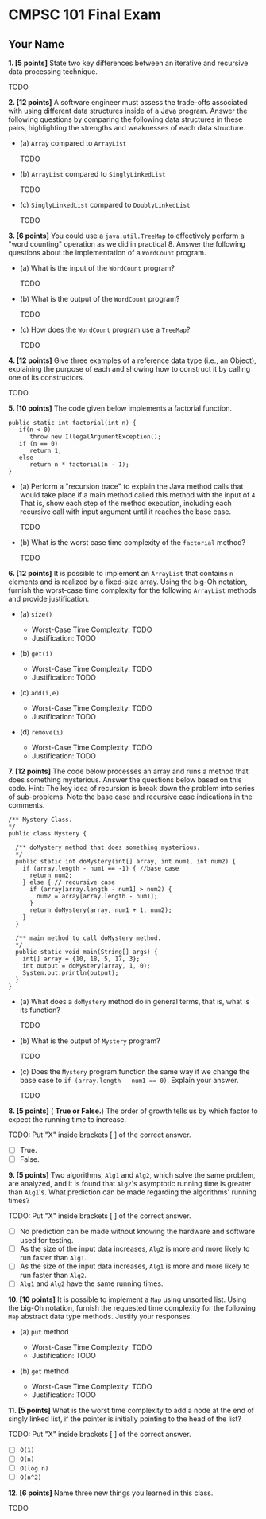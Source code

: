 # CMPSC 101 Final Exam

## Your Name

**1\. [5 points]** State two key differences between an iterative and recursive data processing technique.

TODO

**2\. [12 points]** A software engineer must assess the trade-offs associated with using different data structures inside of a Java program. Answer the following questions by comparing the following data structures in these pairs, highlighting the strengths and weaknesses of each data structure.

- (a) `Array` compared to `ArrayList`

  TODO

- (b) `ArrayList` compared to `SinglyLinkedList`

  TODO

- (c) `SinglyLinkedList` compared to `DoublyLinkedList`

  TODO

**3\. [6 points]** You could use a `java.util.TreeMap` to effectively perform a "word counting" operation as we did in practical 8\. Answer the following questions about the implementation of a `WordCount` program.

- (a) What is the input of the `WordCount` program?

  TODO

- (b) What is the output of the `WordCount` program?

  TODO

- (c) How does the `WordCount` program use a `TreeMap`?

  TODO

**4\. [12 points]** Give three examples of a reference data type (i.e., an Object), explaining the purpose of each and showing how to construct it by calling one of its constructors.

TODO

**5\. [10 points]** The code given below implements a factorial function.

```
public static int factorial(int n) {
   if(n < 0)
      throw new IllegalArgumentException();
   if (n == 0)
      return 1;
   else
      return n * factorial(n - 1);
}
```

- (a) Perform a "recursion trace" to explain the Java method calls that would take place if a main method called this method with the input of `4`. That is, show each step of the method execution, including each recursive call with input argument until it reaches the base case.

  TODO

- (b) What is the worst case time complexity of the `factorial` method?

  TODO

**6\. [12 points]** It is possible to implement an `ArrayList` that contains `n` elements and is realized by a fixed-size array. Using the big-Oh notation, furnish the worst-case time complexity for the following `ArrayList` methods and provide justification.

- (a) `size()`

  - Worst-Case Time Complexity: TODO
  - Justification: TODO

- (b) `get(i)`

  - Worst-Case Time Complexity: TODO
  - Justification: TODO

- (c) `add(i,e)`

  - Worst-Case Time Complexity: TODO
  - Justification: TODO

- (d) `remove(i)`

  - Worst-Case Time Complexity: TODO
  - Justification: TODO

**7\. [12 points]** The code below processes an array and runs a method that does something mysterious. Answer the questions below based on this code. Hint: The key idea of recursion is break down the problem into series of sub-problems. Note the base case and recursive case indications in the comments.

```
/** Mystery Class.
*/
public class Mystery {

  /** doMystery method that does something mysterious.
  */
  public static int doMystery(int[] array, int num1, int num2) {
    if (array.length - num1 == -1) { //base case
      return num2;
    } else { // recursive case
      if (array[array.length - num1] > num2) {
        num2 = array[array.length - num1];
      }
      return doMystery(array, num1 + 1, num2);
    }
  }

  /** main method to call doMystery method.
  */
  public static void main(String[] args) {
    int[] array = {10, 18, 5, 17, 3};
    int output = doMystery(array, 1, 0);
    System.out.println(output);
  }
}
```

- (a) What does a `doMystery` method do in general terms, that is, what is its function?

  TODO

- (b) What is the output of `Mystery` program?

  TODO

- (c) Does the `Mystery` program function the same way if we change the base case to `if (array.length - num1 == 0)`. Explain your answer.

  TODO

**8\. [5 points]** ( **True or False.**) The order of growth tells us by which factor to expect the running time to increase.

TODO: Put "X" inside brackets [ ] of the correct answer.

- [ ] True.
- [ ] False.

**9\. [5 points]** Two algorithms, `Alg1` and `Alg2`, which solve the same problem, are analyzed, and it is found that `Alg2`'s asymptotic running time is greater than `Alg1`'s. What prediction can be made regarding the algorithms' running times?

TODO: Put "X" inside brackets [ ] of the correct answer.

- [ ] No prediction can be made without knowing the hardware and software used for testing.
- [ ] As the size of the input data increases, `Alg2` is more and more likely to run faster than `Alg1`.
- [ ] As the size of the input data increases, `Alg1` is more and more likely to run faster than `Alg2`.
- [ ] `Alg1` and `Alg2` have the same running times.

**10\. [10 points]** It is possible to implement a `Map` using unsorted list. Using the big-Oh notation, furnish the requested time complexity for the following `Map` abstract data type methods. Justify your responses.

- (a) `put` method

  - Worst-Case Time Complexity: TODO
  - Justification: TODO

- (b) `get` method

  - Worst-Case Time Complexity: TODO
  - Justification: TODO

**11\. [5 points]** What is the worst time complexity to add a node at the end of singly linked list, if the pointer is initially pointing to the head of the list?

TODO: Put "X" inside brackets [ ] of the correct answer.

- [ ] `O(1)`
- [ ] `O(n)`
- [ ] `O(log n)`
- [ ] `O(n^2)`

**12\. [6 points]** Name three new things you learned in this class.

TODO
